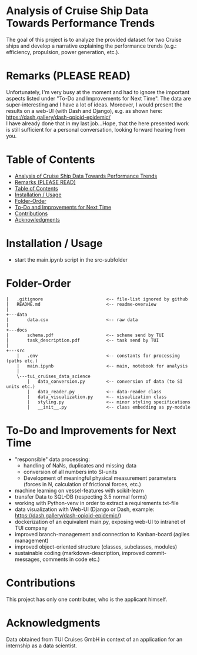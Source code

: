 # Analysis of Cruise Ship Data Towards Performance Trends

The goal of this project is to analyze the provided dataset for two Cruise ships and develop a narrative explaining the performance trends (e.g.: efficiency, propulsion, power generation, etc.).

# Remarks (PLEASE READ)
Unfortunately, I'm very busy at the moment and had to ignore the important aspects listed under "To-Do and Improvements for Next Time". The data are super-interesting and I have a lot of ideas. Moreover, I would present the results on a web-UI (with Dash and Django), e.g. as shown here: <br>
https://dash.gallery/dash-opioid-epidemic/ <br>
I have already done that in my last job...Hope, that the here presented work is still sufficient for a personal conversation, looking forward hearing from you.

# Table of Contents

<!-- TOC -->

- [Analysis of Cruise Ship Data Towards Performance Trends](#analysis-of-cruise-ship-data-towards-performance-trends)
- [Remarks (PLEASE READ)](#remarks-please-read)
- [Table of Contents](#table-of-contents)
- [Installation / Usage](#installation--usage)
- [Folder-Order](#folder-order)
- [To-Do and Improvements for Next Time](#to-do-and-improvements-for-next-time)
- [Contributions](#contributions)
- [Acknowledgments](#acknowledgments)

<!-- /TOC -->

# Installation / Usage
- start the main.ipynb script in the src-subfolder

# Folder-Order
```
|   .gitignore                        <-- file-list ignored by github
|   README.md                         <-- readme-overview
|
+---data
|       data.csv                      <-- raw data
|
+---docs
|       schema.pdf                    <-- scheme send by TUI
|       task_description.pdf          <-- task send by TUI
|
+---src
    |   .env                          <-- constants for processing (paths etc.)
    |   main.ipynb                    <-- main, notebook for analysis
    |
    \---tui_cruises_data_science
        |   data_conversion.py        <-- conversion of data (to SI units etc.)
        |   data_reader.py            <-- data-reader class
        |   data_visualization.py     <-- visualization class
        |   styling.py                <-- minor styling specifications
        |   __init__.py               <-- class embedding as py-module
```

# To-Do and Improvements for Next Time
- "responsible" data processing:
  - handling of NaNs, duplicates and missing data
  - conversion of all numbers into SI-units
  - Development of meaningful physical measurement parameters (forces in N, calculation of frictional forces, etc.)
- machine learning on vessel-features with scikit-learn
- transfer Data to SQL-DB (respecting 3.5 normal forms)
- working with Python-venv in order to extract a requirements.txt-file
- data visualization with Web-UI (Django or Dash, example: https://dash.gallery/dash-opioid-epidemic/)
- dockerization of an equivalent main.py, exposing web-UI to intranet of TUI company
- improved branch-management and connection to Kanban-board (agiles management)
- improved object-oriented structure (classes, subclasses, modules)
- sustainable coding (markdown-description, improved commit-messages, comments in code etc.)

# Contributions
This project has only one contributer, who is the applicant himself.

# Acknowledgments
Data obtained from TUI Cruises GmbH in context of an application for an internship as a data scientist.